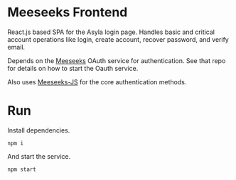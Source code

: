 # Meeseeks Frontend

React.js based SPA for the Asyla login page. Handles basic and critical account operations like login, create account, recover password, and verify email.

Depends on the [Meeseeks](https://github.com/asy-la/meeseeks) OAuth service for authentication. See that repo for details on how to start the Oauth service.

Also uses [Meeseeks-JS](https://github.com/asy-la/meeseeks-js) for the core authentication methods.

# Run

Install dependencies.

```shell
npm i
```

And start the service.

```shell
npm start
```